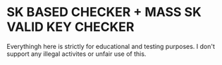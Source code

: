 # SK BASED CHECKER + MASS SK VALID KEY CHECKER

Everythingh here is strictly for educational and testing purposes. I don't support any illegal activites or unfair use of this.
